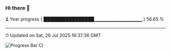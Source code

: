 ### Hi there 👋

⏳ Year progress { ████████████████▁▁▁▁▁▁▁▁▁▁▁▁▁▁ } 56.65 %

---

⏰ Updated on Sat, 26 Jul 2025 18:37:36 GMT

![Progress Bar CI](https://github.com/DhruviPatel157/GitHub-Actions-Demo/workflows/Progress%20Bar%20CI/badge.svg)
